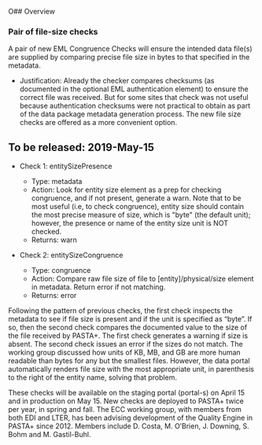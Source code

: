 O## Overview
### Pair of file-size checks
A pair of new EML Congruence Checks will ensure the intended data file(s) are supplied by comparing precise file size in bytes to that specified in the metadata. 

- Justification:  Already the checker compares checksums (as documented in the optional EML authentication element) 
to ensure the correct file was received. But for some sites that check was not useful because authentication checksums were not practical to obtain as part of the data package metadata generation process. The new file size checks are offered as a more convenient option.

## To be released: 2019-May-15
- Check 1: entitySizePresence
    - Type: metadata
    - Action: Look for entity size element as a prep for checking congruence, and if not present, generate a warn. Note that to be most useful (i.e, to check congruence), entity size should contain the most precise measure of size, which is "byte" (the default unit); however, the presence or name of the entity size unit is NOT checked.
    - Returns: warn 


- Check 2: entitySizeCongruence
    - Type: congruence
    - Action: Compare raw file size of file to [entity]/physical/size element in metadata. Return error if not matching.	
    - Returns: error


Following the pattern of previous checks, the first check inspects the metadata to see if file size is present and if the unit is specified as “byte”. If so, then the second check compares the documented value to the size of the file received by PASTA+. The first check generates a warning if size is absent. The second check issues an error if the sizes do not match. The working group discussed how units of KB, MB, and GB are more human readable than bytes for any but the smallest files. However, the data portal automatically renders file size with the most appropriate unit, in parenthesis to the right of the entity name, solving that problem.

These checks will be available on the staging portal (portal-s) on April 15 and in production on May 15. New checks are deployed to PASTA+ twice per year, in spring and fall. The ECC working group, with members from both EDI and LTER, has been advising development of the Quality Engine in PASTA+ since 2012. Members include D. Costa, M. O’Brien, J. Downing, S. Bohm and M. Gastil-Buhl.
